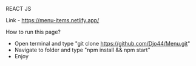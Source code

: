 REACT JS


Link - https://menu-items.netlify.app/

How to run this page?

- Open terminal and type "git clone https://github.com/Djo44/Menu.git"
- Navigate to folder and type "npm install && npm start"
- Enjoy
